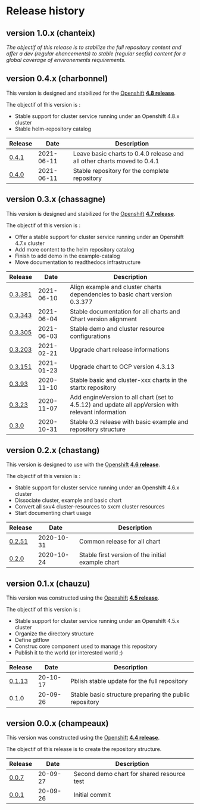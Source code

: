 # Release history

## version 1.0.x (chanteix)

_The objectif of this release is to stabilize the full repository content and offer a dev (regular ehancements) to stable (regular secfix) content for a global coverage of environements requirements._

## version 0.4.x (charbonnel)

This version is designed and stabilized for the [Openshift](https://docs.openshift.com) **[4.8 release](https://docs.openshift.com/container-platform/4.8)**.

The objectif of this version is :

- Stable support for cluster service running under an Openshift 4.8.x cluster
- Stable helm-repository catalog

| Release                                                                 | Date       | Description                                                             |
| ----------------------------------------------------------------------- | ---------- | ----------------------------------------------------------------------- |
| [0.4.1](https://github.com/startxfr/helm-repository/releases/tag/0.4.1) | 2021-06-11 | Leave basic charts to 0.4.0 release and all other charts moved to 0.4.1 |
| [0.4.0](https://github.com/startxfr/helm-repository/releases/tag/0.4.0) | 2021-06-11 | Stable repository for the complete repository                           |

## version 0.3.x (chassagne)

This version is designed and stabilized for the [Openshift](https://docs.openshift.com) **[4.7 release](https://docs.openshift.com/container-platform/4.7)**.

The objectif of this version is :

- Offer a stable support for cluster service running under an Openshift 4.7.x cluster
- Add more content to the helm repository catalog
- Finish to add demo in the example-catalog
- Move documentation to readthedocs infrastructure

| Release                                                                      | Date       | Description                                                                                        |
| ---------------------------------------------------------------------------- | ---------- | -------------------------------------------------------------------------------------------------- |
| [0.3.381](https://github.com/startxfr/helm-repository/releases/tag//0.3.381) | 2021-06-10 | Align example and cluster charts dependencies to basic chart version 0.3.377                       |
| [0.3.343](https://github.com/startxfr/helm-repository/releases/tag//0.3.327) | 2021-06-04 | Stable documentation for all charts and Chart version alignment                                    |
| [0.3.305](https://github.com/startxfr/helm-repository/releases/tag//0.3.305) | 2021-06-03 | Stable demo and cluster resource configurations                                                    |
| [0.3.203](https://github.com/startxfr/helm-repository/releases/tag//0.3.203) | 2021-02-21 | Upgrade chart release informations                                                                 |
| [0.3.151](https://github.com/startxfr/helm-repository/releases/tag//0.3.151) | 2021-01-23 | Upgrade chart to OCP version 4.3.13                                                                |
| [0.3.93](https://github.com/startxfr/helm-repository/releases/tag//0.3.93)   | 2020-11-10 | Stable basic and cluster-xxx charts in the startx repository                                       |
| [0.3.23](https://github.com/startxfr/helm-repository/releases/tag//0.3.23)   | 2020-11-07 | Add engineVersion to all chart (set to 4.5.12) and update all appVersion with relevant information |
| [0.3.0](https://github.com/startxfr/helm-repository/releases/tag//0.3.0)     | 2020-10-31 | Stable 0.3 release with basic example and repository structure                                     |

## version 0.2.x (chastang)

This version is designed to use with the [Openshift](https://docs.openshift.com) **[4.6 release](https://docs.openshift.com/container-platform/4.6)**.

The objectif of this version is :

- Stable support for cluster service running under an Openshift 4.6.x cluster
- Dissociate cluster, example and basic chart
- Convert all sxv4 cluster-resources to sxcm cluster resources
- Start documenting chart usage

| Release                                                                    | Date       | Description                                       |
| -------------------------------------------------------------------------- | ---------- | ------------------------------------------------- |
| [0.2.51](https://github.com/startxfr/helm-repository/releases/tag//0.2.51) | 2020-10-31 | Common release for all chart                      |
| [0.2.0](https://github.com/startxfr/helm-repository/releases/tag//0.2.0)   | 2020-10-24 | Stable first version of the initial example chart |

## version 0.1.x (chauzu)

This version was constructed using the [Openshift](https://docs.openshift.com) **[4.5 release](https://docs.openshift.com/container-platform/4.5)**.

The objectif of this version is :

- Stable support for cluster service running under an Openshift 4.5.x cluster
- Organize the directory structure
- Define gitflow
- Construc core component used to manage this repository
- Publish it to the world (or interested world ;)

| Release                                                                    | Date     | Description                                            |
| -------------------------------------------------------------------------- | -------- | ------------------------------------------------------ |
| [0.1.13](https://github.com/startxfr/helm-repository/releases/tag//0.1.13) | 20-10-17 | Pblish stable update for the full repository           |
| 0.1.0                                                                      | 20-09-26 | Stable basic structure preparing the public repository |

## version 0.0.x (champeaux)

This version was constructed using the [Openshift](https://docs.openshift.com) **[4.4 release](https://docs.openshift.com/container-platform/4.4)**.

The objectif of this release is to create the repository structure.

| Release                                                                  | Date     | Description                                |
| ------------------------------------------------------------------------ | -------- | ------------------------------------------ |
| [0.0.7](https://github.com/startxfr/helm-repository/releases/tag//0.0.5) | 20-09-27 | Second demo chart for shared resource test |
| [0.0.1](https://github.com/startxfr/helm-repository/releases/tag//0.0.1) | 20-09-26 | Initial commit                             |

